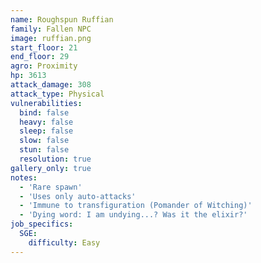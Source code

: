 ```yaml
---
name: Roughspun Ruffian
family: Fallen NPC
image: ruffian.png
start_floor: 21
end_floor: 29
agro: Proximity
hp: 3613
attack_damage: 308
attack_type: Physical
vulnerabilities:
  bind: false
  heavy: false
  sleep: false
  slow: false
  stun: false
  resolution: true
gallery_only: true
notes:
  - 'Rare spawn'
  - 'Uses only auto-attacks'
  - 'Immune to transfiguration (Pomander of Witching)'
  - 'Dying word: I am undying...? Was it the elixir?'
job_specifics:
  SGE:
    difficulty: Easy
---
```

